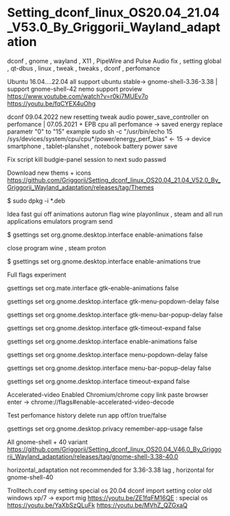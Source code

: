 # Setting_dconf_linux_OS20.04_21.04_V53.0_By_Griggorii_Wayland_adaptation
dconf , gnome , wayland , X11 , PipeWire and Pulse Audio fix , setting global , qt-dbus , linux , tweak , tweaks , dconf , perfomance


Ubuntu 16.04....22.04 all support ubuntu stable-> gnome-shell-3.36-3.38 | support gnome-shell-42 nemo support proview https://www.youtube.com/watch?v=r0ki7MUEv7o https://youtu.be/fqCYEX4uOhg

dconf 09.04.2022 new resetting tweak audio power_save_controller on perfomance | 07.05.2021 + EPB cpu all perfomance -> saved energy replace parametr "0" to "15" example sudo sh -c "/usr/bin/echo 15 /sys/devices/system/cpu/cpu*/power/energy_perf_bias" <- 15 -> device smartphone , tablet-planshet , notebook battery power save

Fix script kill budgie-panel session to next sudo passwd

Download new thems + icons https://github.com/Griggorii/Setting_dconf_linux_OS20.04_21.04_V52.0_By_Griggorii_Wayland_adaptation/releases/tag/Themes

$ sudo dpkg -i *.deb

Idea fast gui off animations autorun flag wine playonlinux , steam and all run applications emulators program send

$ gsettings set org.gnome.desktop.interface enable-animations false

close program wine , steam proton

$ gsettings set org.gnome.desktop.interface enable-animations true

Full flags experiment

gsettings set org.mate.interface gtk-enable-animations false

gsettings set org.gnome.desktop.interface gtk-menu-popdown-delay false

gsettings set org.gnome.desktop.interface gtk-menu-bar-popup-delay false

gsettings set org.gnome.desktop.interface gtk-timeout-expand false

gsettings set org.gnome.desktop.interface enable-animations false

gsettings set org.gnome.desktop.interface menu-popdown-delay false

gsettings set org.gnome.desktop.interface menu-bar-popup-delay false

gsettings set org.gnome.desktop.interface timeout-expand false

Accelerated-video Enabled Chromium/chrome copy link paste browser enter -> chrome://flags#enable-accelerated-video-decode

Test perfomance history delete run app off/on true/false

gsettings set org.gnome.desktop.privacy remember-app-usage false

All gnome-shell + 40 variant https://github.com/Griggorii/Setting_dconf_linux_OS20.04_V46.0_By_Griggorii_Wayland_adaptation/releases/tag/gnome-shell-3.38-40.0

horizontal_adaptation not recommended for 3.36-3.38 lag , horizontal for gnome-shell-40

Trolltech.conf my setting special os 20.04 dconf import setting color old windows xp/7 -> export mig https://youtu.be/ZE1fqFM16QE : special os https://youtu.be/YaXbSzQLuFk https://youtu.be/MVhZ_QZGxaQ
